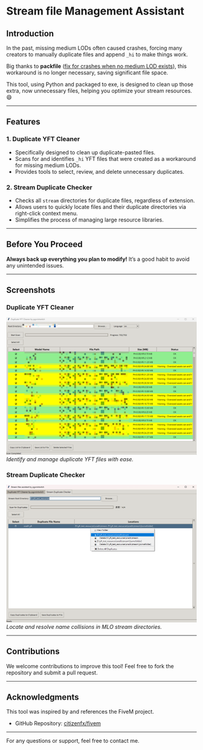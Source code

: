 # Stream file Management Assistant

## Introduction

In the past, missing medium LODs often caused crashes, forcing many creators to manually duplicate files and append `_hi` to make things work. 

Big thanks to **packfile** ([fix for crashes when no medium LOD exists](https://github.com/citizenfx/fivem/pull/2965)), this workaround is no longer necessary, saving significant file space.

This tool, using Python and packaged to exe, is designed to clean up those extra, now unnecessary files, helping you optimize your stream resources. :smile:

---

## Features

### 1. Duplicate YFT Cleaner
- Specifically designed to clean up duplicate-pasted files.
- Scans for and identifies `_hi` YFT files that were created as a workaround for missing medium LODs.
- Provides tools to select, review, and delete unnecessary duplicates.

### 2. Stream Duplicate Checker
- Checks all `stream` directories for duplicate files, regardless of extension.
- Allows users to quickly locate files and their duplicate directories via right-click context menu.
- Simplifies the process of managing large resource libraries.
  
---

## Before You Proceed

**Always back up everything you plan to modify!** It’s a good habit to avoid any unintended issues.

---

## Screenshots

### Duplicate YFT Cleaner
![Duplicate YFT Cleaner Screenshot](pic_01.png)
*Identify and manage duplicate YFT files with ease.*

### Stream Duplicate Checker
![Stream Duplicate Checker Screenshot](pic_02.png)
*Locate and resolve name collisions in MLO stream directories.*

---

## Contributions
We welcome contributions to improve this tool! Feel free to fork the repository and submit a pull request.

---

## Acknowledgments
This tool was inspired by and references the FiveM project.
- GitHub Repository: [citizenfx/fivem](https://github.com/citizenfx/fivem/blob/master/code/components/citizen-server-impl/src/ResourceStreamComponent.cpp)

---

For any questions or support, feel free to contact me. 
